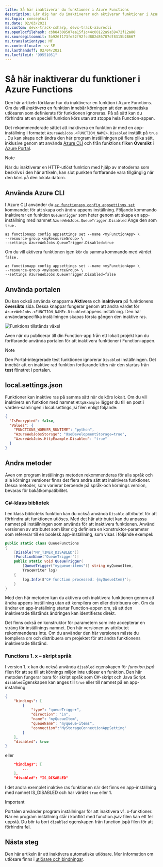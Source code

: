 ```yaml
---
title: Så här inaktiverar du funktioner i Azure Functions
description: Lär dig hur du inaktiverar och aktiverar funktioner i Azure Functions.
ms.topic: conceptual
ms.date: 02/03/2021
ms.custom: devx-track-csharp, devx-track-azurecli
ms.openlocfilehash: cbb84308507ea15f1c44c00122a9a59472f12a88
ms.sourcegitcommit: 5b926f173fe52f92fcd882d86707df8315b28667
ms.translationtype: MT
ms.contentlocale: sv-SE
ms.lasthandoff: 02/04/2021
ms.locfileid: "99551051"
---
```

# <a name="how-to-disable-functions-in-azure-functions"></a>Så här inaktiverar du funktioner i Azure Functions

Den här artikeln förklarar hur du inaktiverar en funktion i Azure Functions. Om du vill *inaktivera* en funktion innebär körningen att den automatiska utlösaren som definierats för funktionen ignoreras. På så sätt kan du förhindra att en speciell funktion körs utan att stoppa hela Function-appen.

Det rekommenderade sättet att inaktivera en funktion är med en app-inställning i formatet `AzureWebJobs.<FUNCTION_NAME>.Disabled` inställt på `true` . Du kan skapa och ändra den här program inställningen på flera olika sätt, inklusive genom att använda [Azure CLI](/cli/azure/) och från funktions fliken **Översikt** i [Azure Portal](https://portal.azure.com). 

> [!NOTE]  
> När du inaktiverar en HTTP-utlöst funktion med hjälp av metoderna som beskrivs i den här artikeln, kan slut punkten fortfarande vara tillgänglig när den körs på den lokala datorn.  

## <a name="use-the-azure-cli"></a>Använda Azure CLI

I Azure CLI använder du [`az functionapp config appsettings set`](/cli/azure/functionapp/config/appsettings#az-functionapp-config-appsettings-set) kommandot för att skapa och ändra appens inställning. Följande kommando inaktiverar en funktion `QueueTrigger` som heter genom att skapa en app-inställning med namnet `AzureWebJobs.QueueTrigger.Disabled` Ange den som `true` . 

```azurecli-interactive
az functionapp config appsettings set --name <myFunctionApp> \
--resource-group <myResourceGroup> \
--settings AzureWebJobs.QueueTrigger.Disabled=true
```

Om du vill aktivera funktionen igen kör du samma kommando med värdet `false` .

```azurecli-interactive
az functionapp config appsettings set --name <myFunctionApp> \
--resource-group <myResourceGroup> \
--settings AzureWebJobs.QueueTrigger.Disabled=false
```

## <a name="use-the-portal"></a>Använda portalen

Du kan också använda knapparna **Aktivera** och **inaktivera** på funktionens **översikts** sida. Dessa knappar fungerar genom att ändra värdet för `AzureWebJobs.<FUNCTION_NAME>.Disabled` appens inställning. Den här användarspecifika inställningen skapas första gången den inaktive ras. 

![Funktions tillstånds växel](media/disable-function/function-state-switch.png)

Även när du publicerar till din Function-app från ett lokalt projekt kan du fortfarande använda portalen för att inaktivera funktioner i Function-appen. 

> [!NOTE]  
> Den Portal-integrerade test funktionen ignorerar `Disabled` inställningen. Det innebär att en inaktive rad funktion fortfarande körs när den startas från **test** fönstret i portalen. 

## <a name="localsettingsjson"></a>local.settings.json

Funktioner kan inaktive ras på samma sätt när de körs lokalt. Om du vill inaktivera en funktion med namnet `HttpExample` lägger du till en post i värden-samlingen i local.settings.jsi filen enligt följande:

```json
{
  "IsEncrypted": false,
  "Values": {
    "FUNCTIONS_WORKER_RUNTIME": "python",
    "AzureWebJobsStorage": "UseDevelopmentStorage=true", 
    "AzureWebJobs.HttpExample.Disabled": "true"
  }
}
``` 

## <a name="other-methods"></a>Andra metoder

Även om program inställnings metoden rekommenderas för alla språk och alla körnings versioner finns det flera andra sätt att inaktivera funktioner. Dessa metoder, som varierar beroende på språk-och körnings version, bevaras för bakåtkompatibilitet. 

### <a name="c-class-libraries"></a>C#-klass bibliotek

I en klass biblioteks funktion kan du också använda `Disable` attributet för att förhindra att funktionen utlöses. Med det här attributet kan du anpassa namnet på inställningen som används för att inaktivera funktionen. Använd versionen av attributet som låter dig definiera en konstruktor-parameter som refererar till en boolesk app-inställning, som visas i följande exempel:

```csharp
public static class QueueFunctions
{
    [Disable("MY_TIMER_DISABLED")]
    [FunctionName("QueueTrigger")]
    public static void QueueTrigger(
        [QueueTrigger("myqueue-items")] string myQueueItem, 
        TraceWriter log)
    {
        log.Info($"C# function processed: {myQueueItem}");
    }
}
```

Med den här metoden kan du aktivera och inaktivera funktionen genom att ändra appens inställning utan att kompilera om eller distribuera om. Om du ändrar en app-inställning startar Function-appen om, så att den inaktiverade tillstånds ändringen kan identifieras direkt.

Det finns också en konstruktor för parametern som inte accepterar en sträng för inställnings namnet. Den här versionen av attributet rekommenderas inte. Om du använder den här versionen måste du kompilera om och distribuera om projektet för att ändra funktionens inaktiverade tillstånd.

### <a name="functions-1x---scripting-languages"></a>Functions 1. x – skript språk

I version 1. x kan du också använda `disabled` egenskapen för *function.jspå* filen för att se till att körnings miljön inte utlöser en funktion. Den här metoden fungerar bara för skript språk som C#-skript och Java Script. `disabled`Egenskapen kan anges till `true` eller till namnet på en app-inställning:

```json
{
    "bindings": [
        {
            "type": "queueTrigger",
            "direction": "in",
            "name": "myQueueItem",
            "queueName": "myqueue-items",
            "connection":"MyStorageConnectionAppSetting"
        }
    ],
    "disabled": true
}
```
eller 

```json
    "bindings": [
        ...
    ],
    "disabled": "IS_DISABLED"
```

I det andra exemplet inaktive ras funktionen när det finns en app-inställning med namnet IS_DISABLED och har värdet `true` eller 1.

>[!IMPORTANT]  
>Portalen använder program inställningar för att inaktivera v1. x-funktioner. När en program inställning står i konflikt med function.jsav filen kan ett fel uppstå. Du bör ta bort `disabled` egenskapen från function.jspå filen för att förhindra fel. 


## <a name="next-steps"></a>Nästa steg

Den här artikeln är att inaktivera automatiska utlösare. Mer information om utlösare finns i [utlösare och bindningar](functions-triggers-bindings.md).
